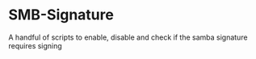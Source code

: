 # SMB-Signature
A handful of scripts to enable, disable and check if the samba signature requires signing
